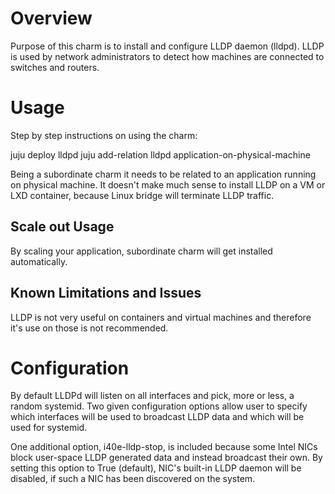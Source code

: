 # Overview

Purpose of this charm is to install and configure LLDP daemon (lldpd). LLDP
is used by network administrators to detect how machines are connected to
switches and routers.

# Usage

Step by step instructions on using the charm:

juju deploy lldpd
juju add-relation lldpd application-on-physical-machine

Being a subordinate charm it needs to be related to an application running
on physical machine. It doesn't make much sense to install LLDP on a VM
or LXD container, because Linux bridge will terminate LLDP traffic.

## Scale out Usage

By scaling your application, subordinate charm will get installed automatically.

## Known Limitations and Issues

LLDP is not very useful on containers and virtual machines and therefore it's
use on those is not recommended.

# Configuration

By default LLDPd will listen on all interfaces and pick, more or less, a random
systemid. Two given configuration options allow user to specify which interfaces
will be used to broadcast LLDP data and which will be used for systemid.

One additional option, i40e-lldp-stop, is included because some Intel NICs
block user-space LLDP generated data and instead broadcast their own. By setting
this option to True (default), NIC's built-in LLDP daemon will be disabled, if
such a NIC has been discovered on the system.
